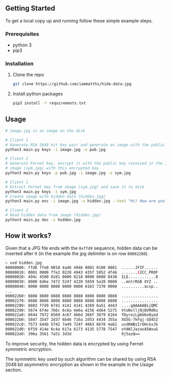 <!-- GETTING STARTED -->

## Getting Started

To get a local copy up and running follow these simple example steps.

### Prerequisites

- python 3
- pip3

### Installation

1. Clone the repo
   ```sh
   git clone https://github.com/iammatthi/hide-data-jpg
   ```
2. Install python packages
   ```sh
   pip3 install -r requirements.txt
   ```

<!-- USAGE EXAMPLES -->

## Usage

```sh
# image.jpg is an image on the disk

# Client 1
# Generate RSA 2048 bit key pair and generate an image with the public key hidden (pub.jpg)
python3 main.py keys -i image.jpg -o pub.jpg

# Client 2
# Generate Fernet key, encrypt it with the public key received in the image (pub.jpg) and generate 
# image (sym.jpg) with this encrypted key
python3 main.py keys -p pub.jpg -i image.jpg -o sym.jpg

# Client 1
# Extract Fernet key from image (sym.jpg) and save it to disk
python3 main.py keys -s sym.jpg
# Create image with hidden data (hidden.jpg)
python3 main.py enc -i image.jpg -o hidden.jpg --text "Hi! How are you?"

# Client 2
# Read hidden data from image (hidden.jpg)
python3 main.py dec -i hidden.jpg
```

## How it works?
Given that a JPG file ends with the `0xffd9` sequence, hidden data can be inserted after it (in the example the jpg delimiter is on row `00002280`).
```sh
> xxd hidden.jpg
00000000: ffd8 ffe0 0010 4a46 4946 0001 0100 0001  ......JFIF......
00000010: 0001 0000 ffe2 0228 4943 435f 5052 4f46  .......(ICC_PROF
00000020: 494c 4500 0101 0000 0218 0000 0000 0430  ILE............0
00000030: 0000 6d6e 7472 5247 4220 5859 5a20 0000  ..mntrRGB XYZ ..
00000040: 0000 0000 0000 0000 0000 6163 7370 0000  ..........acsp..
...
00002260: 8808 8880 8888 0888 8088 8808 8880 8888  ................
00002270: 0888 8088 8808 8880 8888 0888 8088 8808  ................
00002280: 8883 ffd9 6741 4141 4141 4269 6a51 4d43  ....gAAAAABijQMC
00002290: 5674 6f4e 766c 6c6a 4e6a 4256 4d64 5275  VtoNvlljNjBVMdRu
000022a0: 6644 7972 6569 4c67 4b6d 366f 3879 6164  fDyreiLgKm6o8yad
000022b0: 5847 3547 2d37 6b46 716a 2d53 4434 355a  XG5G-7kFqj-SD45Z
000022c0: 7573 644b 5742 7a49 724f 4863 6b78 4a62  usdKWBzIrOHckxJb
000022d0: 6f59 414e 6c4a 617a 6173 4135 5778 7547  oYANlJazasA5WxuG
000022e0: 396a 3561 7a51 3d3d                      9j5azQ==
```

To improve security, the hidden data is encrypted by using Fernet symmetric encryption.

The symmetric key used by such algorithm can be shared by using RSA 2048 bit asymmetric encryption as shown in the example in the _Usage_ section.



